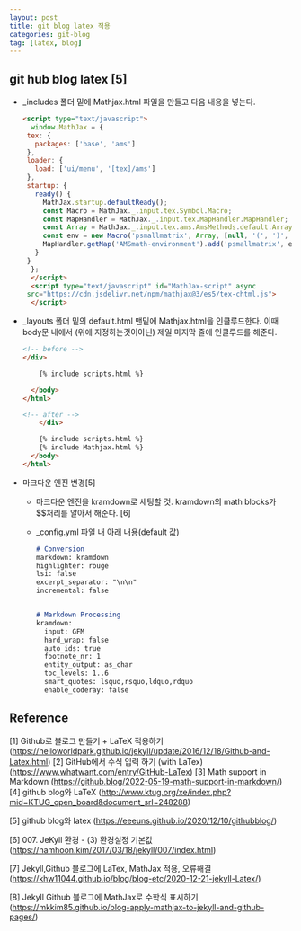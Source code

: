 ```yaml
---
layout: post
title: git blog latex 적용
categories: git-blog
tag: [latex, blog]
---
```




## git hub blog latex [5]

- _includes 폴더 밑에 Mathjax.html 파일을 만들고 다음 내용을 넣는다.

  ```html
  <script type="text/javascript">
    window.MathJax = {
   tex: {
     packages: ['base', 'ams']
   },
   loader: {
     load: ['ui/menu', '[tex]/ams']
   },
   startup: {
     ready() {
       MathJax.startup.defaultReady();
       const Macro = MathJax._.input.tex.Symbol.Macro;
       const MapHandler = MathJax._.input.tex.MapHandler.MapHandler;
       const Array = MathJax._.input.tex.ams.AmsMethods.default.Array;
       const env = new Macro('psmallmatrix', Array, [null, '(', ')', 'c', '.333em', '.2em', 'S', 1]);
       MapHandler.getMap('AMSmath-environment').add('psmallmatrix', env);
     }
   }
    };
    </script>
    <script type="text/javascript" id="MathJax-script" async
   src="https://cdn.jsdelivr.net/npm/mathjax@3/es5/tex-chtml.js">
    </script>
  ```

- _layouts 폴더 밑의 default.html 맨밑에 Mathjax.html을 인클루드한다. 이때 body문 내에서 (위에 지정하는것이아닌) 제일 마지막 줄에 인클루드를 해준다.

  ```html
  <!-- before -->
  </div>
  
      {% include scripts.html %}
  
    </body>
  </html>
  
  <!-- after -->
      </div>
  
      {% include scripts.html %}
      {% include Mathjax.html %}
    </body>
  </html>
  ```

- 마크다운 엔진 변경[5]

  - 마크다운 엔진을 kramdown로 세팅할 것. kramdown의 math blocks가 $$처리를 알아서 해준다. [6]

  - _config.yml 파일 내 아래 내용(default 값)
  
    ```md
    # Conversion
    markdown: kramdown
    highlighter: rouge
    lsi: false
    excerpt_separator: "\n\n"
    incremental: false
    
    
    # Markdown Processing
    kramdown:
      input: GFM
      hard_wrap: false
      auto_ids: true
      footnote_nr: 1
      entity_output: as_char
      toc_levels: 1..6
      smart_quotes: lsquo,rsquo,ldquo,rdquo
      enable_coderay: false
    ```
  
    
  




## Reference
[1] Github로 블로그 만들기 + LaTeX 적용하기 (https://helloworldpark.github.io/jekyll/update/2016/12/18/Github-and-Latex.html)
[2] GitHub에서 수식 입력 하기 (with LaTex) (https://www.whatwant.com/entry/GitHub-LaTex)
[3] Math support in Markdown (https://github.blog/2022-05-19-math-support-in-markdown/)
[4] github blog와 LaTeX (http://www.ktug.org/xe/index.php?mid=KTUG_open_board&document_srl=248288)

[5] github blog와 latex (https://eeeuns.github.io/2020/12/10/githubblog/)

[6] 007. JeKyll 환경 - (3) 환경설정 기본값 (https://namhoon.kim/2017/03/18/jekyll/007/index.html)

[7] Jekyll,Github 블로그에 LaTex, MathJax 적용, 오류해결 (https://khw11044.github.io/blog/blog-etc/2020-12-21-jekyll-Latex/)

[8] Jekyll Github 블로그에 MathJax로 수학식 표시하기 (https://mkkim85.github.io/blog-apply-mathjax-to-jekyll-and-github-pages/)
